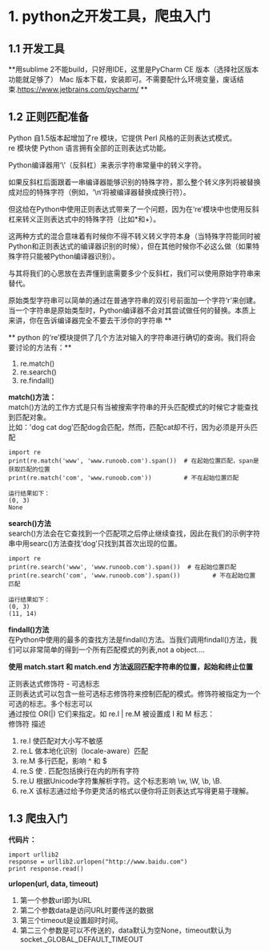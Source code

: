 #  1. python之开发工具，爬虫入门
## 1.1 开发工具
  **用sublime 2不能build，只好用IDE，这里是PyCharm CE 版本（选择社区版本功能就足够了）
  Mac 版本下载，安装即可。不需要配什么环境变量，废话结束.<https://www.jetbrains.com/pycharm/>
  **
  
## 1.2  正则匹配准备

Python 自1.5版本起增加了re 模块，它提供 Perl 风格的正则表达式模式。<br/>
re 模块使 Python 语言拥有全部的正则表达式功能。<br/>

Python编译器用‘\’（反斜杠）来表示字符串常量中的转义字符。<br/>

如果反斜杠后面跟着一串编译器能够识别的特殊字符，那么整个转义序列将被替换成对应的特殊字符（例如，‘\n’将被编译器替换成换行符）。<br />

但这给在Python中使用正则表达式带来了一个问题，因为在‘re’模块中也使用反斜杠来转义正则表达式中的特殊字符（比如*和+）。<br />

这两种方式的混合意味着有时候你不得不转义转义字符本身（当特殊字符能同时被Python和正则表达式的编译器识别的时候），但在其他时候你不必这么做（如果特殊字符只能被Python编译器识别）。<br />

与其将我们的心思放在去弄懂到底需要多少个反斜杠，我们可以使用原始字符串来替代。<br/>

原始类型字符串可以简单的通过在普通字符串的双引号前面加一个字符‘r’来创建。当一个字符串是原始类型时，Python编译器不会对其尝试做任何的替换。本质上来讲，你在告诉编译器完全不要去干涉你的字符串 **


** python 的‘re’模块提供了几个方法对输入的字符串进行确切的查询。我们将会要讨论的方法有：**

1. re.match()
2. re.search()
3. re.findall() 


**match()方法：** <br />
match()方法的工作方式是只有当被搜索字符串的开头匹配模式的时候它才能查找到匹配对象。<br />
比如：'dog cat dog'匹配dog会匹配，然而，匹配cat却不行，因为必须是开头匹配<br />

    import re
	print(re.match('www', 'www.runoob.com').span())  # 在起始位置匹配，span是获取匹配的位置
	print(re.match('com', 'www.runoob.com'))         # 不在起始位置匹配
	
	运行结果如下：
    (0, 3)
    None
	

**search()方法** <br />
search()方法会在它查找到一个匹配项之后停止继续查找，因此在我们的示例字符串中用searc()方法查找‘dog’只找到其首次出现的位置。

	import re
	print(re.search('www', 'www.runoob.com').span())  # 在起始位置匹配
	print(re.search('com', 'www.runoob.com').span())         # 不在起始位置匹配
	
	运行结果如下：
	(0, 3)
    (11, 14)

**findall()方法**<br />
在Python中使用的最多的查找方法是findall()方法。当我们调用findall()方法，我们可以非常简单的得到一个所有匹配模式的列表,not a object....

**使用 match.start 和 match.end 方法返回匹配字符串的位置，起始和终止位置**

正则表达式修饰符 - 可选标志<br />
正则表达式可以包含一些可选标志修饰符来控制匹配的模式。修饰符被指定为一个可选的标志。多个标志可以<br />通过按位 OR(|) 它们来指定。如 re.I | re.M 被设置成 I 和 M 标志：<br />
修饰符	描述<br />
1. re.I	使匹配对大小写不敏感<br />
2. re.L	做本地化识别（locale-aware）匹配<br />
3. re.M	多行匹配，影响 ^ 和 $<br />
4. re.S	使 . 匹配包括换行在内的所有字符<br />
5. re.U	根据Unicode字符集解析字符。这个标志影响 \w, \W, \b, \B.<br />
6. re.X	该标志通过给予你更灵活的格式以便你将正则表达式写得更易于理解。<br />



## 1.3  爬虫入门
**代码片：**

    import urllib2
    response = urllib2.urlopen("http://www.baidu.com")
    print response.read()
    
**urlopen(url, data, timeout)**

1. 第一个参数url即为URL
2. 第二个参数data是访问URL时要传送的数据
3. 第三个timeout是设置超时时间。
4. 第二三个参数是可以不传送的，data默认为空None，timeout默认为socket._GLOBAL_DEFAULT_TIMEOUT













